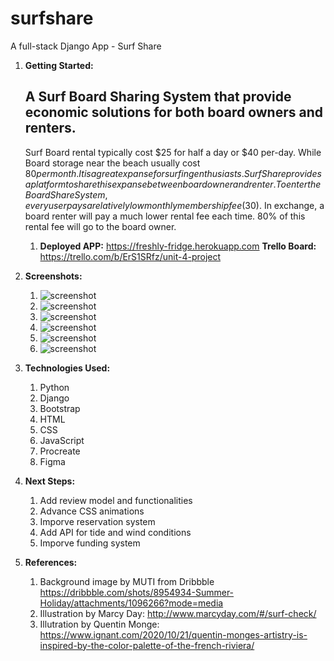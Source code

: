 # surfshare
A full-stack Django App - Surf Share
1. __Getting Started:__
   ## A Surf Board Sharing System that provide economic solutions for both board owners and renters.
   Surf Board rental typically cost $25 for half a day or $40 per-day. While Board storage near the beach usually cost $80 per month. It is a great expanse for surfing enthusiasts. SurfShare provides a platform to share this expanse between board owner and renter. To enter the Board Share System, every user pays a relatively low monthly membership fee ($30). In exchange, a board renter will pay a much lower rental fee each time. 80% of this rental fee will go to the board owner.
   1. __Deployed APP:__
   https://freshly-fridge.herokuapp.com
   __Trello Board:__
   https://trello.com/b/ErS1SRfz/unit-4-project
2. __Screenshots:__
   1. <img src="/static/images/readme/login.png" alt="screenshot">
   2. <img src="/static/images/readme/sign-up.png" alt="screenshot">
   3. <img src="/static/images/readme/b-index.png" alt="screenshot">
   4. <img src="/static/images/readme/b-detail.png" alt="screenshot">
   5. <img src="/static/images/readme/reserve.png" alt="screenshot">
   6. <img src="/static/images/readme/profile.png" alt="screenshot">

3. __Technologies Used:__
   1. Python
   2. Django
   3. Bootstrap
   4. HTML
   5. CSS
   6. JavaScript
   7. Procreate
   8. Figma
4. __Next Steps:__
   1. Add review model and functionalities
   2. Advance CSS animations
   3. Imporve reservation system
   4. Add API for tide and wind conditions
   5. Imporve funding system
5. __References:__
   1. Background image by MUTI from Dribbble https://dribbble.com/shots/8954934-Summer-Holiday/attachments/1096266?mode=media
   2. Illustration by Marcy Day: http://www.marcyday.com/#/surf-check/
   3. Illutration by Quentin Monge: https://www.ignant.com/2020/10/21/quentin-monges-artistry-is-inspired-by-the-color-palette-of-the-french-riviera/